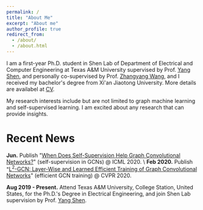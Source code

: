 ```yaml
---
permalink: /
title: "About Me"
excerpt: "About me"
author_profile: true
redirect_from: 
  - /about/
  - /about.html
---
```


I am a first-year Ph.D. student in Shen Lab of Department of Electrical and Computer Engineering at Texas A&M University supervised by Prof. [Yang Shen](https://shen-lab.github.io/), and personally co-supervised by Prof. [Zhangyang Wang](https://www.atlaswang.com/), and I received my bachelor's degree from Xi'an Jiaotong University. More details are availabel at [CV](https://yyou1996.github.io/files/yuning_cv.pdf).

My research interests include but are not limited to graph machine learning and self-supervised learning. I am excited about any research that can provide insights.

Recent News
=====
**Jun.** Publish "[When Does Self-Supervision Help Graph Convolutional Networks?]()" (self-supervision in GCNs) @ ICML 2020. \\
**Feb 2020.** Publish "[L<sup>2</sup>-GCN: Layer-Wise and Learned Efficient Training of Graph Convolutional Networks](https://arxiv.org/abs/2003.13606)" (efficient GCN training) @ CVPR 2020.

**Aug 2019 - Present.** Attend Texas A&M University, College Station, United States, for the Ph.D.'s Degree in Electrical Engineering, and join Shen Lab supervision by Prof. [Yang Shen](https://shen-lab.github.io/).


